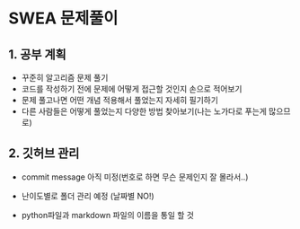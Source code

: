 

# SWEA 문제풀이



## 1. 공부 계획

- 꾸준히 알고리즘 문제 풀기
- 코드를 작성하기 전에 문제에 어떻게 접근할 것인지 손으로 적어보기
-  문제 풀고나면 어떤 개념 적용해서 풀었는지 자세히 필기하기
- 다른 사람들은 어떻게 풀었는지 다양한 방법 찾아보기(나는 노가다로 푸는게 많으므로)



## 2. 깃허브 관리

- commit message 아직 미정(번호로 하면 무슨 문제인지 잘 몰라서..)

- 난이도별로 폴더 관리 예정 (날짜별 NO!)

- python파일과 markdown 파일의 이름을 통일 할 것

  